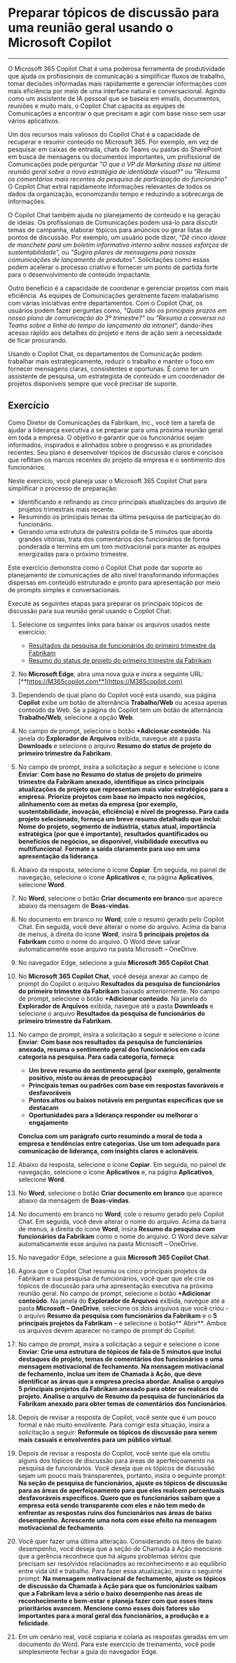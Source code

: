 # Preparar tópicos de discussão para uma reunião geral usando o Microsoft Copilot
---
O Microsoft 365 Copilot Chat é uma poderosa ferramenta de produtividade que ajuda os profissionais de comunicação a simplificar fluxos de trabalho, tomar decisões informadas mais rapidamente e gerenciar informações com mais eficiência por meio de uma interface natural e conversacional. Agindo como um assistente de IA pessoal que se baseia em emails, documentos, reuniões e muito mais, o Copilot Chat capacita as equipes de Comunicações a encontrar o que precisam e agir com base nisso sem usar vários aplicativos.

Um dos recursos mais valiosos do Copilot Chat é a capacidade de recuperar e resumir conteúdo no Microsoft 365. Por exemplo, em vez de pesquisar em caixas de entrada, chats do Teams ou pastas do SharePoint em busca de mensagens ou documentos importantes, um profissional de Comunicações pode perguntar _"O que o VP de Marketing disse na última reunião geral sobre a nova estratégia de identidade visual?"_ ou _"Resuma os comentários mais recentes da pesquisa de participação do funcionário"_ O Copilot Chat extrai rapidamente informações relevantes de todos os dados da organização, economizando tempo e reduzindo a sobrecarga de informações.

O Copilot Chat também ajuda no planejamento de conteúdo e na geração de ideias. Os profissionais de Comunicações podem usá-lo para discutir temas de campanha, elaborar tópicos para anúncios ou gerar listas de pontos de discussão. Por exemplo, um usuário pode dizer, _"Dê cinco ideias de manchete para um boletim informativo interno sobre nossos esforços de sustentabilidade",_ ou _"Sugira pilares de mensagens para nossas comunicações de lançamento de produtos"._ Solicitações como essas podem acelerar o processo criativo e fornecer um ponto de partida forte para o desenvolvimento de conteúdo impactante.

Outro benefício é a capacidade de coordenar e gerenciar projetos com mais eficiência. As equipes de Comunicações geralmente fazem malabarismo com várias iniciativas entre departamentos. Com o Copilot Chat, os usuários podem fazer perguntas como, _"Quais são os principais prazos em nosso plano de comunicação do 3º trimestre?"_ ou _"Resuma a conversa no Teams sobre a linha do tempo do lançamento da intranet",_ dando-lhes acesso rápido aos detalhes do projeto e itens de ação sem a necessidade de ficar procurando.

Usando o Copilot Chat, os departamentos de Comunicação podem trabalhar mais estrategicamente, reduzir o trabalho e manter o foco em fornecer mensagens claras, consistentes e oportunas. É como ter um assistente de pesquisa, um estrategista de conteúdo e um coordenador de projetos disponíveis sempre que você precisar de suporte.

## Exercício

Como Diretor de Comunicações da Fabrikam, Inc., você tem a tarefa de ajudar a liderança executiva a se preparar para uma próxima reunião geral em toda a empresa. O objetivo é garantir que os funcionários sejam informados, inspirados e alinhados sobre o progresso e as prioridades recentes. Seu plano é desenvolver tópicos de discussão claros e concisos que reflitam os marcos recentes do projeto da empresa e o sentimento dos funcionários.

Neste exercício, você planeja usar o Microsoft 365 Copilot Chat para simplificar o processo de preparação:

- Identificando e refinando as cinco principais atualizações do arquivo de projetos trimestrais mais recente.
- Resumindo os principais temas da última pesquisa de participação do funcionário.
- Gerando uma estrutura de palestra polida de 5 minutos que aborda grandes vitórias, trata dos comentários dos funcionários de forma ponderada e termina em um tom motivacional para manter as equipes energizadas para o próximo trimestre. 

Este exercício demonstra como o Copilot Chat pode dar suporte ao planejamento de comunicações de alto nível transformando informações dispersas em conteúdo estruturado e pronto para apresentação por meio de prompts simples e conversacionais.

Execute as seguintes etapas para preparar os principais tópicos de discussão para sua reunião geral usando o Copilot Chat:

1. Selecione os seguintes links para baixar os arquivos usados neste exercício:
   - [Resultados da pesquisa de funcionários do primeiro trimestre da Fabrikam](https://go.microsoft.com/fwlink/?linkid=2320264)
   - [Resumo do status de projeto do primeiro trimestre da Fabrikam](https://go.microsoft.com/fwlink/?linkid=2320265)
1. No **Microsoft Edge**, abra uma nova guia e insira a seguinte URL: [**https://M365copilot.com**](https://M365copilot.com)
1. Dependendo de qual plano do Copilot você está usando, sua página **Copilot** exibe um botão de alternância **Trabalho/Web** ou acessa apenas conteúdo da Web. Se a página do Copilot tem um botão de alternância **Trabalho/Web**, selecione a opção **Web**.
1. No campo de prompt, selecione o botão **+Adicionar conteúdo**. Na janela do **Explorador de Arquivos** exibida, navegue até a pasta **Downloads** e selecione o arquivo **Resumo do status de projeto do primeiro trimestre da Fabrikam**. 
1. No campo de prompt, insira a solicitação a seguir e selecione o ícone **Enviar**: **Com base no Resumo do status de projeto do primeiro trimestre da Fabrikam anexado, identifique as cinco principais atualizações de projeto que representam mais valor estratégico para a empresa. Priorize projetos com base no impacto nos negócios, alinhamento com as metas da empresa (por exemplo, sustentabilidade, inovação, eficiência) e nível de progresso. Para cada projeto selecionado, forneça um breve resumo detalhado que inclui: Nome do projeto, segmento de indústria, status atual, importância estratégica (por que é importante), resultados quantificados ou benefícios de negócios, se disponível, visibilidade executiva ou multifuncional**. **Formate a saída claramente para uso em uma apresentação da liderança**.
1. Abaixo da resposta, selecione o ícone **Copiar**. Em seguida, no painel de navegação, selecione o ícone **Aplicativos** e, na página **Aplicativos**, selecione **Word**. 
1. No **Word**, selecione o botão **Criar documento em branco** que aparece abaixo da mensagem de **Boas-vindas**. 
1. No documento em branco no **Word**, cole o resumo gerado pelo Copilot Chat. Em seguida, você deve alterar o nome do arquivo. Acima da barra de menus, à direita do ícone **Word**, insira **5 principais projetos da Fabrikam** como o nome do arquivo. O Word deve salvar automaticamente esse arquivo na pasta Microsoft – OneDrive. 
1. No navegador Edge, selecione a guia **Microsoft 365 Copilot Chat**. 
1. No **Microsoft 365 Copilot Chat**, você deseja anexar ao campo de prompt do Copilot o arquivo **Resultados da pesquisa de funcionários do primeiro trimestre da Fabrikam** baixado anteriormente. No campo de prompt, selecione o botão **+Adicionar conteúdo**. Na janela do **Explorador de Arquivos** exibida, navegue até a pasta **Downloads** e selecione o arquivo **Resultados da pesquisa de funcionários do primeiro trimestre da Fabrikam**.
1. No campo de prompt, insira a solicitação a seguir e selecione o ícone **Enviar**: **Com base nos resultados da pesquisa de funcionários anexada, resuma o sentimento geral dos funcionários em cada categoria na pesquisa. Para cada categoria, forneça**:
    - **Um breve resumo do sentimento geral (por exemplo, geralmente positivo, misto ou áreas de preocupação)**
    - **Principais temas ou padrões com base em respostas favoráveis e desfavoráveis**
    - **Pontos altos ou baixos notáveis em perguntas específicas que se destacam**
    - **Oportunidades para a liderança responder ou melhorar o engajamento**

    **Conclua com um parágrafo curto resumindo a moral de toda a empresa e tendências entre categorias. Use um tom adequado para comunicação de liderança, com insights claros e acionáveis**.

1. Abaixo da resposta, selecione o ícone **Copiar**. Em seguida, no painel de navegação, selecione o ícone **Aplicativos** e, na página **Aplicativos**, selecione **Word**. 
1. No **Word**, selecione o botão **Criar documento em branco** que aparece abaixo da mensagem de **Boas-vindas**. 
1. No documento em branco no **Word**, cole o resumo gerado pelo Copilot Chat. Em seguida, você deve alterar o nome do arquivo. Acima da barra de menus, à direita do ícone **Word**, insira **Resumo da pesquisa com funcionários da Fabrikam** como o nome do arquivo. O Word deve salvar automaticamente esse arquivo na pasta Microsoft – OneDrive. 
1. No navegador Edge, selecione a guia **Microsoft 365 Copilot Chat**.
1. Agora que o Copilot Chat resumiu os cinco principais projetos da Fabrikam e sua pesquisa de funcionários, você quer que ele crie os tópicos de discussão para uma apresentação executiva na próxima reunião geral. No campo de prompt, selecione o botão **+Adicionar conteúdo**. Na janela do **Explorador de Arquivos** exibida, navegue até a pasta **Microsoft – OneDrive**, selecione os dois arquivos que você criou - o arquivo **Resumo da pesquisa com funcionários da Fabrikam** e o **5 principais projetos da Fabrikam** – e selecione o botão** Abrir**. Ambos os arquivos devem aparecer no campo de prompt do Copilot. 
1. No campo de prompt, insira a solicitação a seguir e selecione o ícone **Enviar**: **Crie uma estrutura de tópicos de fala de 5 minutos que inclui destaques do projeto, temas de comentários dos funcionários e uma mensagem motivacional de fechamento. Na mensagem motivacional de fechamento, inclua um item de Chamada à Ação, que deve identificar as áreas que a empresa precisa abordar. Analise o arquivo 5 principais projetos da Fabrikam anexado para obter os realces do projeto. Analise o arquivo de Resumo da pesquisa de funcionários da Fabrikam anexado para obter temas de comentários dos funcionários**.
1. Depois de revisar a resposta de Copilot, você sente que é um pouco formal e não muito envolvente. Para corrigir esta situação, insira a solicitação a seguir: **Reformule os tópicos de discussão para serem mais casuais e envolventes para um público virtual**.
1. Depois de revisar a resposta do Copilot, você sente que ela omitiu alguns dos tópicos de discussão para áreas de aperfeiçoamento na pesquisa de funcionários. Você deseja que os tópicos de discussão sejam um pouco mais transparentes, portanto, insira o seguinte prompt: **Na seção de pesquisa de funcionários, ajuste os tópicos de discussão para as áreas de aperfeiçoamento para que eles realcem percentuais desfavoráveis específicos. Quero que os funcionários saibam que a empresa está sendo transparente com eles e não tem medo de enfrentar as respostas ruins dos funcionários nas áreas de baixo desempenho. Acrescente uma nota com esse efeito na mensagem motivacional de fechamento**.
1. Você quer fazer uma última alteração. Considerando os itens de baixo desempenho, você deseja que a seção de Chamada à Ação mencione que a gerência reconhece que há alguns problemas sérios que precisam ser resolvidos relacionados ao reconhecimento e ao equilíbrio entre vida útil e trabalho. Para fazer essa atualização, insira o seguinte prompt: **Na mensagem motivacional de fechamento, ajuste os tópicos de discussão da Chamada à Ação para que os funcionários saibam que a Fabrikam leva a sério o baixo desempenho nas áreas de reconhecimento e bem-estar e planeja fazer com que esses itens prioritários avancem. Mencione como esses dois fatores são importantes para a moral geral dos funcionários, a produção e a felicidade**.
1. Em um cenário real, você copiaria e colaria as respostas geradas em um documento do Word. Para este exercício de treinamento, você pode simplesmente fechar a guia do navegador Edge.
